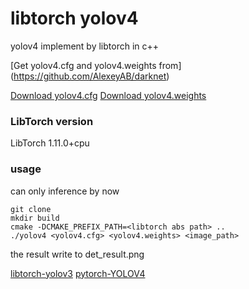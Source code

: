 # libtorch yolov4

yolov4 implement by libtorch in c++

[Get yolov4.cfg and yolov4.weights from] (https://github.com/AlexeyAB/darknet)

[Download yolov4.cfg](https://raw.githubusercontent.com/AlexeyAB/darknet/master/cfg/yolov4.cfg)
[Download yolov4.weights](https://github.com/AlexeyAB/darknet/releases/download/darknet_yolo_v3_optimal/yolov4.weights)

### LibTorch version
LibTorch 1.11.0+cpu


### usage
can only inference by now 

```
git clone
mkdir build
cmake -DCMAKE_PREFIX_PATH=<libtorch abs path> ..
./yolov4 <yolov4.cfg> <yolov4.weights> <image_path>
```
the result write to det_result.png

[libtorch-yolov3](https://github.com/walktree/libtorch-yolov3)
[pytorch-YOLOV4](https://github.com/Tianxiaomo/pytorch-YOLOv4)


